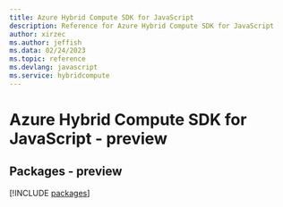 ```yaml
---
title: Azure Hybrid Compute SDK for JavaScript
description: Reference for Azure Hybrid Compute SDK for JavaScript
author: xirzec
ms.author: jeffish
ms.data: 02/24/2023
ms.topic: reference
ms.devlang: javascript
ms.service: hybridcompute
---
```

# Azure Hybrid Compute SDK for JavaScript - preview
## Packages - preview
[!INCLUDE [packages](hybrid-compute-index.md)]